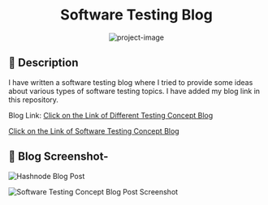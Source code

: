 <h1 id="title" align="center">Software Testing Blog</h1>

<p align="center"><img src="https://socialify.git.ci/shantokumarsaha123/Blog-SoftwareTesting-SQA/image?language=1&amp;name=1&amp;owner=1&amp;stargazers=1&amp;theme=Light" alt="project-image"></p>

## 📝 Description 
I have written a software testing blog where I tried to provide some ideas about various types of software testing topics. I have added my blog link in this repository.

Blog Link:
[Click on the Link of Different Testing Concept Blog](https://shanto-kumar-saha.hashnode.dev/?source=top_nav_blog_home)

[Click on the Link of Software Testing Concept Blog](https://shantokumarsaha.blogspot.com/2023/03/software-testing.html)

## 🧐 Blog Screenshot-

![Hashnode Blog Post](https://github.com/user-attachments/assets/f7efac13-24b3-47ed-a2d7-c17184d51024)


![Software Testing Concept Blog Post Screenshot](https://github.com/shantokumarsaha123/SQA-SoftwareTesting-Blog/assets/122052172/9fb18e7b-7ffa-4150-808e-4afe8a3cef16)


